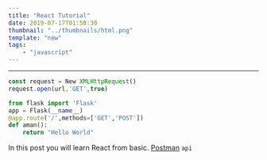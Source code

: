 ```yaml
---
title: "React Tutorial"
date: 2019-07-17T01:58:30
thumbnail: "../thumbnails/html.png"
template: "new"
tags:
    - "javascript"
---
```

---

```javascript
const request = New XMLHttpRequest()
request.open(url,'GET',true)

```

```python
from flask import 'Flask'
app = Flask(__name__)
@app.route('/',methods=['GET','POST'])
def aman():
    return "Hello World"

```
In this post you will learn React from basic.
[Postman](https://www.getpostman.com/)
`api`